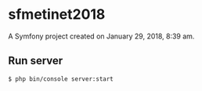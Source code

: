 sfmetinet2018
=============

A Symfony project created on January 29, 2018, 8:39 am.

## Run server
`$ php bin/console server:start`